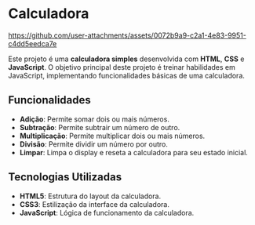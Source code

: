 # Calculadora


https://github.com/user-attachments/assets/0072b9a9-c2a1-4e83-9951-c4dd5eedca7e

Este projeto é uma **calculadora simples** desenvolvida com **HTML**, **CSS** e **JavaScript**. O objetivo principal deste projeto é treinar habilidades em JavaScript, implementando funcionalidades básicas de uma calculadora.

## Funcionalidades

- **Adição**: Permite somar dois ou mais números.
- **Subtração**: Permite subtrair um número de outro.
- **Multiplicação**: Permite multiplicar dois ou mais números.
- **Divisão**: Permite dividir um número por outro.
- **Limpar**: Limpa o display e reseta a calculadora para seu estado inicial.

## Tecnologias Utilizadas

- **HTML5**: Estrutura do layout da calculadora.
- **CSS3**: Estilização da interface da calculadora.
- **JavaScript**: Lógica de funcionamento da calculadora.
